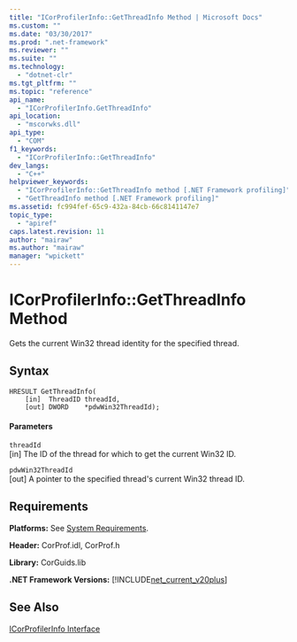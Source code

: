```yaml
---
title: "ICorProfilerInfo::GetThreadInfo Method | Microsoft Docs"
ms.custom: ""
ms.date: "03/30/2017"
ms.prod: ".net-framework"
ms.reviewer: ""
ms.suite: ""
ms.technology: 
  - "dotnet-clr"
ms.tgt_pltfrm: ""
ms.topic: "reference"
api_name: 
  - "ICorProfilerInfo.GetThreadInfo"
api_location: 
  - "mscorwks.dll"
api_type: 
  - "COM"
f1_keywords: 
  - "ICorProfilerInfo::GetThreadInfo"
dev_langs: 
  - "C++"
helpviewer_keywords: 
  - "ICorProfilerInfo::GetThreadInfo method [.NET Framework profiling]"
  - "GetThreadInfo method [.NET Framework profiling]"
ms.assetid: fc994fef-65c9-432a-84cb-66c8141147e7
topic_type: 
  - "apiref"
caps.latest.revision: 11
author: "mairaw"
ms.author: "mairaw"
manager: "wpickett"
---
```

# ICorProfilerInfo::GetThreadInfo Method
Gets the current Win32 thread identity for the specified thread.  
  
## Syntax  
  
```  
HRESULT GetThreadInfo(  
    [in]  ThreadID threadId,  
    [out] DWORD    *pdwWin32ThreadId);  
```  
  
#### Parameters  
 `threadId`  
 [in] The ID of the thread for which to get the current Win32 ID.  
  
 `pdwWin32ThreadId`  
 [out] A pointer to the specified thread's current Win32 thread ID.  
  
## Requirements  
 **Platforms:** See [System Requirements](../../../../docs/framework/get-started/system-requirements.md).  
  
 **Header:** CorProf.idl, CorProf.h  
  
 **Library:** CorGuids.lib  
  
 **.NET Framework Versions:** [!INCLUDE[net_current_v20plus](../../../../includes/net-current-v20plus-md.md)]  
  
## See Also  
 [ICorProfilerInfo Interface](../../../../docs/framework/unmanaged-api/profiling/icorprofilerinfo-interface.md)